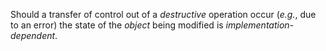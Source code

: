  



Should a transfer of control out of a *destructive* operation occur (*e.g.*, due to an error) the state of the *object* being modified is *implementation-dependent*. 




